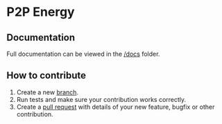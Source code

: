 # P2P Energy

## Documentation

Full documentation can be viewed in the [/docs](/docs) folder.

## How to contribute

1. Create a new [branch](https://help.github.com/articles/creating-and-deleting-branches-within-your-repository/).
2. Run tests and make sure your contribution works correctly.
3. Create a [pull request](https://help.github.com/articles/creating-a-pull-request) with details of your new feature, bugfix or other contribution.
